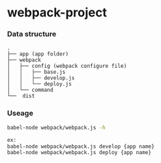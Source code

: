 # webpack-project

### Data structure

```
.  
├── app (app folder)  
├── webpack  
│   ├── config (webpack configure file)  
│   │   ├── base.js  
│   │   ├── develop.js  
│   │   └── deploy.js  
│   └── command  
└──  dist
```

### Useage

```bash
babel-node webpack/webpack.js -h  

ex:  
babel-node webpack/webpack.js develop {app name}  
babel-node webpack/webpack.js deploy {app name}  
```
